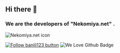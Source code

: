 ## Hi there 👋

<!--

**Here are some ideas to get you started:**

🙋‍♀️ A short introduction - what is your organization all about?
🌈 Contribution guidelines - how can the community get involved?
👩‍💻 Useful resources - where can the community find your docs? Is there anything else the community should know?
🍿 Fun facts - what does your team eat for breakfast?
🧙 Remember, you can do mighty things with the power of [Markdown](https://docs.github.com/github/writing-on-github/getting-started-with-writing-and-formatting-on-github/basic-writing-and-formatting-syntax)
-->

### We are the developers of "Nekomiya.net" .

![Nekomiya.net icon](https://github.com/nekomiyanet.png)

[![Follow banili123 button](https://img.shields.io/badge/Follow%20me-@banili123@nekomiya.net-pink)](https://nekomiya.net/@banili123) ![We Love Github Badge](https://img.shields.io/badge/We_love-Github-purple?logo=github)


